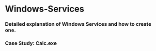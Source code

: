# Windows-Services
### Detailed explanation of Windows Services and how to create one.
### Case Study: Calc.exe 
